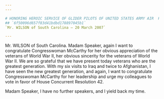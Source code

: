 ```yaml
---
---

# HONORING HEROIC SERVICE OF GLIDER PILOTS OF UNITED STATES ARMY AIR  FORCES DURING WORLD WAR II
## `6f50096d657f83d41bdbd178897045b1`
`Mr. WILSON of South Carolina — 20 March 2007`

---
```



Mr. WILSON of South Carolina. Madam Speaker, again I want to 
congratulate Congresswoman McCarthy for her obvious appreciation of the 
veterans of World War II, her obvious sincerity for the veterans of 
World War II. We are so grateful that we have present today veterans 
who are the greatest generation. With my six visits to Iraq and twice 
to Afghanistan, I have seen the new greatest generation, and again, I 
want to congratulate Congresswoman McCarthy for her leadership and urge 
my colleagues to vote in favor of House Concurrent Resolution 42.

Madam Speaker, I have no further speakers, and I yield back my time.